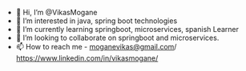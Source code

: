 - 👋 Hi, I’m @VikasMogane
- 👀 I’m interested in java, spring boot technologies
- 🌱 I’m currently learning springboot, microservices, spanish Learner
- 💞️ I’m looking to collaborate on springboot and microservices.
- 📫 How to reach me - moganevikas@gmail.com/ https://www.linkedin.com/in/vikasmogane/

<!---
VikasMogane/VikasMogane is a ✨ special ✨ repository because its `README.md` (this file) appears on your GitHub profile.
You can click the Preview link to take a look at your changes.
--->

